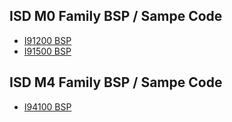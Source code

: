 ISD M0 Family BSP / Sampe Code
-------------
- [I91200 BSP](https://github.com/OpenNuvoton/I91200BSP.git)
- [I91500 BSP](https://github.com/OpenNuvoton/I91500BSP.git)

ISD M4 Family BSP / Sampe Code
-------------
- [I94100 BSP](https://github.com/OpenNuvoton/I94100BSP.git)
